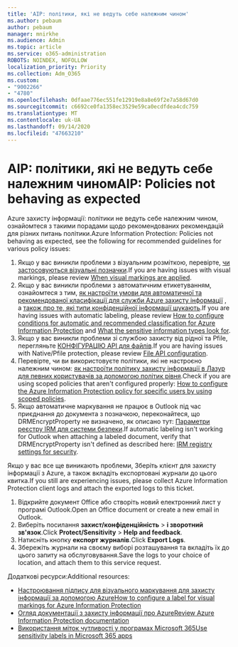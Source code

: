 ```yaml
---
title: 'AIP: політики, які не ведуть себе належним чином'
ms.author: pebaum
author: pebaum
manager: mnirkhe
ms.audience: Admin
ms.topic: article
ms.service: o365-administration
ROBOTS: NOINDEX, NOFOLLOW
localization_priority: Priority
ms.collection: Adm_O365
ms.custom:
- "9002266"
- "4780"
ms.openlocfilehash: 0dfaae776ec551fe12919e8a8e69f2e7a58d67d0
ms.sourcegitcommit: c6692ce0fa1358ec3529e59ca0ecdfdea4cdc759
ms.translationtype: MT
ms.contentlocale: uk-UA
ms.lasthandoff: 09/14/2020
ms.locfileid: "47663210"
---
```

# <a name="aip-policies-not-behaving-as-expected"></a><span data-ttu-id="28f5a-102">AIP: політики, які не ведуть себе належним чином</span><span class="sxs-lookup"><span data-stu-id="28f5a-102">AIP: Policies not behaving as expected</span></span>

<span data-ttu-id="28f5a-103">Azure захисту інформації: політики не ведуть себе належним чином, ознайомтеся з такими порадами щодо рекомендованих рекомендацій для різних питань політики.</span><span class="sxs-lookup"><span data-stu-id="28f5a-103">Azure Information Protection: Policies not behaving as expected, see the following for recommended guidelines for various policy issues:</span></span>

1. <span data-ttu-id="28f5a-104">Якщо у вас виникли проблеми з візуальним розміткою, перевірте, [чи застосовуються візуальні позначки](https://docs.microsoft.com/azure/information-protection/configure-policy-markings#when-visual-markings-are-applied).</span><span class="sxs-lookup"><span data-stu-id="28f5a-104">If you are having issues with visual markings, please review [When visual markings are applied](https://docs.microsoft.com/azure/information-protection/configure-policy-markings#when-visual-markings-are-applied).</span></span>
2. <span data-ttu-id="28f5a-105">Якщо у вас виникли проблеми з автоматичним етикетуванням, ознайомтеся з тим, [як настроїти умови для автоматичної та рекомендованої класифікації для служби Azure захисту інформації](https://docs.microsoft.com/azure/information-protection/configure-policy-classification) , а [також про те, які типи конфіденційної інформації шукають](https://docs.microsoft.com/microsoft-365/compliance/sensitive-information-type-entity-definitions).</span><span class="sxs-lookup"><span data-stu-id="28f5a-105">If you are having issues with automatic labeling, please review [How to configure conditions for automatic and recommended classification for Azure Information Protection](https://docs.microsoft.com/azure/information-protection/configure-policy-classification) and [What the sensitive information types look for](https://docs.microsoft.com/microsoft-365/compliance/sensitive-information-type-entity-definitions).</span></span>
3. <span data-ttu-id="28f5a-106">Якщо у вас виникли проблеми зі службою захисту від рідної та Pfile, перегляньте [КОНФІГУРАЦІЮ API для файлів](https://docs.microsoft.com/azure/information-protection/develop/file-api-configuration).</span><span class="sxs-lookup"><span data-stu-id="28f5a-106">If you are having issues with Native/Pfile protection, please review [File API configuration](https://docs.microsoft.com/azure/information-protection/develop/file-api-configuration).</span></span>
4. <span data-ttu-id="28f5a-107">Перевірте, чи ви використовуєте політики, які не настроєно належним чином: [як настроїти політику захисту інформації в Лазур для певних користувачів за допомогою політик рівня](https://docs.microsoft.com/azure/information-protection/configure-policy-scope).</span><span class="sxs-lookup"><span data-stu-id="28f5a-107">Check if you are using scoped policies that aren't configured properly: [How to configure the Azure Information Protection policy for specific users by using scoped policies](https://docs.microsoft.com/azure/information-protection/configure-policy-scope).</span></span>
5. <span data-ttu-id="28f5a-108">Якщо автоматичне маркування не працює в Outlook під час приєднання до документа з позначкою, переконайтеся, що DRMEncryptProperty не визначено, як описано тут: [Параметри реєстру IRM для системи безпеки](https://docs.microsoft.com/deployoffice/security/protect-sensitive-messages-and-documents-by-using-irm-in-office#office-2016-irm-registry-key-options).</span><span class="sxs-lookup"><span data-stu-id="28f5a-108">If automatic labeling isn't working for Outlook when attaching a labeled document, verify that DRMEncryptProperty isn't defined as described here: [IRM registry settings for security](https://docs.microsoft.com/deployoffice/security/protect-sensitive-messages-and-documents-by-using-irm-in-office#office-2016-irm-registry-key-options).</span></span>

<span data-ttu-id="28f5a-109">Якщо у вас все ще виникають проблеми, Зберіть клієнт для захисту інформації з Azure, а також вкладіть експортовані журнали до цього квитка.</span><span class="sxs-lookup"><span data-stu-id="28f5a-109">If you still are experiencing issues, please collect Azure Information Protection client logs and attach the exported logs to this ticket.</span></span>

1. <span data-ttu-id="28f5a-110">Відкрийте документ Office або створіть новий електронний лист у програмі Outlook.</span><span class="sxs-lookup"><span data-stu-id="28f5a-110">Open an Office document or create a new email in Outlook.</span></span>
2. <span data-ttu-id="28f5a-111">Виберіть посилання **захист/конфіденційність**  >  **і зворотний зв'язок**.</span><span class="sxs-lookup"><span data-stu-id="28f5a-111">Click **Protect/Sensitivity** > **Help and feedback**.</span></span>
3. <span data-ttu-id="28f5a-112">Натисніть кнопку **експорт журналів**.</span><span class="sxs-lookup"><span data-stu-id="28f5a-112">Click **Export Logs**.</span></span>
4. <span data-ttu-id="28f5a-113">Збережіть журнали на своєму виборі розташування та вкладіть їх до цього запиту на обслуговування.</span><span class="sxs-lookup"><span data-stu-id="28f5a-113">Save the logs to your choice of location, and attach them to this service request.</span></span>

<span data-ttu-id="28f5a-114">Додаткові ресурси:</span><span class="sxs-lookup"><span data-stu-id="28f5a-114">Additional resources:</span></span>

- [<span data-ttu-id="28f5a-115">Настроювання підпису для візуального маркування для захисту інформації за допомогою Azure</span><span class="sxs-lookup"><span data-stu-id="28f5a-115">How to configure a label for visual markings for Azure Information Protection</span></span>](https://docs.microsoft.com/azure/information-protection/configure-policy-markings)
- [<span data-ttu-id="28f5a-116">Огляд документації з захисту інформації про Azure</span><span class="sxs-lookup"><span data-stu-id="28f5a-116">Review Azure Information Protection documentation</span></span>](https://docs.microsoft.com/azure/information-protection/what-is-information-protection)
- [<span data-ttu-id="28f5a-117">Використання міток чутливості у програмах Microsoft 365</span><span class="sxs-lookup"><span data-stu-id="28f5a-117">Use sensitivity labels in Microsoft 365 apps</span></span>](https://docs.microsoft.com/microsoft-365/compliance/sensitivity-labels-office-apps)

